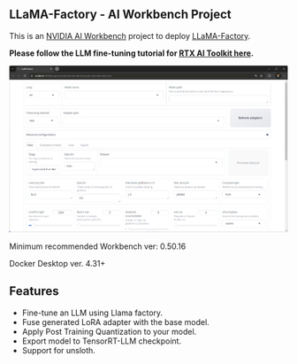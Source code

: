 ## LLaMA-Factory - AI Workbench Project



This is an [NVIDIA AI Workbench](https://www.nvidia.com/en-us/deep-learning-ai/solutions/data-science/workbench/) project to deploy [LLaMA-Factory](https://github.com/hiyouga/LLaMA-Factory).

**Please follow the LLM fine-tuning tutorial for [RTX AI Toolkit here](https://github.com/NVIDIA/RTX-AI-Toolkit/-/blob/main/tutorial-llama3-finetune.md?ref_type=heads).**


<img src="lm-gui.png" width="700">

Minimum recommended Workbench ver: 0.50.16

Docker Desktop ver. 4.31+

## Features

- Fine-tune an LLM using Llama factory.
- Fuse generated LoRA adapter with the base model.
- Apply Post Training Quantization to your model.
- Export model to TensorRT-LLM checkpoint.
- Support for unsloth.


